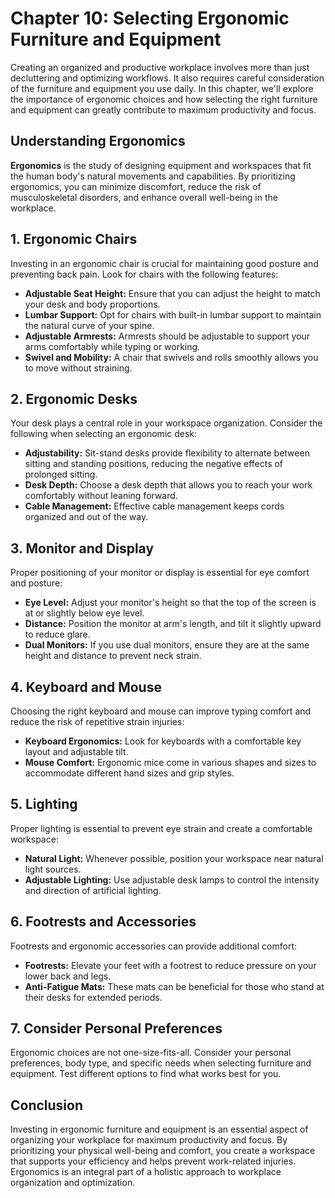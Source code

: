 Chapter 10: Selecting Ergonomic Furniture and Equipment
=======================================================

Creating an organized and productive workplace involves more than just decluttering and optimizing workflows. It also requires careful consideration of the furniture and equipment you use daily. In this chapter, we'll explore the importance of ergonomic choices and how selecting the right furniture and equipment can greatly contribute to maximum productivity and focus.

Understanding Ergonomics
------------------------

**Ergonomics** is the study of designing equipment and workspaces that fit the human body's natural movements and capabilities. By prioritizing ergonomics, you can minimize discomfort, reduce the risk of musculoskeletal disorders, and enhance overall well-being in the workplace.

**1. Ergonomic Chairs**
-----------------------

Investing in an ergonomic chair is crucial for maintaining good posture and preventing back pain. Look for chairs with the following features:

* **Adjustable Seat Height:** Ensure that you can adjust the height to match your desk and body proportions.
* **Lumbar Support:** Opt for chairs with built-in lumbar support to maintain the natural curve of your spine.
* **Adjustable Armrests:** Armrests should be adjustable to support your arms comfortably while typing or working.
* **Swivel and Mobility:** A chair that swivels and rolls smoothly allows you to move without straining.

**2. Ergonomic Desks**
----------------------

Your desk plays a central role in your workspace organization. Consider the following when selecting an ergonomic desk:

* **Adjustability:** Sit-stand desks provide flexibility to alternate between sitting and standing positions, reducing the negative effects of prolonged sitting.
* **Desk Depth:** Choose a desk depth that allows you to reach your work comfortably without leaning forward.
* **Cable Management:** Effective cable management keeps cords organized and out of the way.

**3. Monitor and Display**
--------------------------

Proper positioning of your monitor or display is essential for eye comfort and posture:

* **Eye Level:** Adjust your monitor's height so that the top of the screen is at or slightly below eye level.
* **Distance:** Position the monitor at arm's length, and tilt it slightly upward to reduce glare.
* **Dual Monitors:** If you use dual monitors, ensure they are at the same height and distance to prevent neck strain.

**4. Keyboard and Mouse**
-------------------------

Choosing the right keyboard and mouse can improve typing comfort and reduce the risk of repetitive strain injuries:

* **Keyboard Ergonomics:** Look for keyboards with a comfortable key layout and adjustable tilt.
* **Mouse Comfort:** Ergonomic mice come in various shapes and sizes to accommodate different hand sizes and grip styles.

**5. Lighting**
---------------

Proper lighting is essential to prevent eye strain and create a comfortable workspace:

* **Natural Light:** Whenever possible, position your workspace near natural light sources.
* **Adjustable Lighting:** Use adjustable desk lamps to control the intensity and direction of artificial lighting.

**6. Footrests and Accessories**
--------------------------------

Footrests and ergonomic accessories can provide additional comfort:

* **Footrests:** Elevate your feet with a footrest to reduce pressure on your lower back and legs.
* **Anti-Fatigue Mats:** These mats can be beneficial for those who stand at their desks for extended periods.

**7. Consider Personal Preferences**
------------------------------------

Ergonomic choices are not one-size-fits-all. Consider your personal preferences, body type, and specific needs when selecting furniture and equipment. Test different options to find what works best for you.

**Conclusion**
--------------

Investing in ergonomic furniture and equipment is an essential aspect of organizing your workplace for maximum productivity and focus. By prioritizing your physical well-being and comfort, you create a workspace that supports your efficiency and helps prevent work-related injuries. Ergonomics is an integral part of a holistic approach to workplace organization and optimization.
